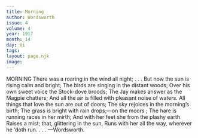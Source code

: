 ```yaml
---
title: Morning
author: Wordsworth
issue: 4
volume: 4
year: 1917
month: 14
day: Vi
tags:
layout: page.njk
image:
---
```

MORNING    There was a roaring in the wind all night; . . .    But now the sun is rising calm and bright;    The birds are singing in the distant woods;    Over his own sweet voice the Stock-dove broods;    The Jay makes answer as the Magpie chatters;    And all the air is filled with pleasant noise of waters.       All things that love the sun are out of doors;    The sky rejoices in the morning’s birth;    The grass is bright with rain drops;—on the moors ;    The hare is running races in her mirth;    And with her feet she from the plashy earth    Raises a mist; that, glittering in the sun,    Runs with her all the way, wherever he ‘doth run. . . .    —Wordsworth. 
